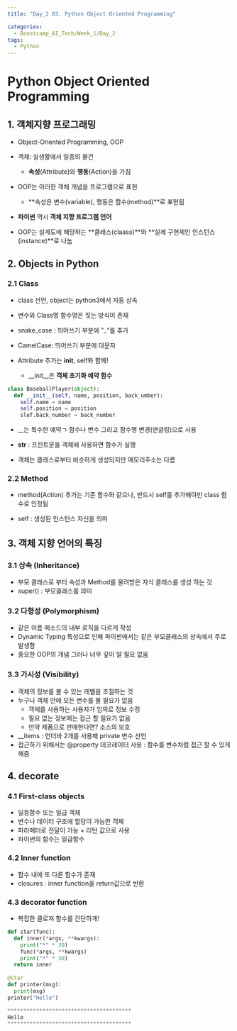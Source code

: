 ```yaml
---
title: "Day_2 03. Python Object Oriented Programming"

categories:
  - Boostcamp_AI_Tech/Week_1/Day_2
tags:
  - Python
---
```


# Python Object Oriented Programming

## 1. 객체지향 프로그래밍

- Object-Oriented Programming, OOP
- 객체: 실생활에서 일종의 물건 
  - **속성**(Attribute)와 **행동**(Action)을 가짐
- OOP는 이러한 객체 개념을 프로그램으로 표현
  - **속성은 변수(variable), 행동은 함수(method)**로 표현됨
- **파이썬** 역시 **객체 지향 프로그램 언어**

- OOP는 설계도에 해당하는 **클래스(claass)**와 **실제 구현체인 인스턴스(instance)**로 나눔

## 2. Objects in Python

### 2.1 Class
- class 선언, object는 python3에서 자동 상속

- 변수와 Class명 함수명은 짓는 방식이 존재
- snake_case : 띄어쓰기 부분에 "_"를 추가
- CamelCase: 띄어쓰기 부분에 대문자
- Attribute 추가는 __init__, self와 함께!
  - __init__은 **객체 초기화 예약 함수**

```python
class BaseballPlayer(object):
  def __init__(self, name, position, back_umber):
    self.name = name
    self.position = position
    slef.back_number = back_number
```

- __는 특수한 예약ㄱ 함수나 변수 그리고 함수명 변경(맨글링)으로 사용
- __str__ : 프린트문을 객체에 사용하면 함수가 실행

- 객체는 클래스로부터 비슷하게 생성되지만 메모리주소는 다름

### 2.2 Method

- method(Action) 추가는 기존 함수와 같으나, 반드시 self를 추가해야만 class 함수로 인정됨

- self : 생성된 인스턴스 자신을 의미

## 3. 객체 지향 언어의 특징

### 3.1 상속 (Inheritance)

- 부모 클래스로 부터 속성과 Method를 물려받은 자식 클래스를 생성 하는 것
- super() : 부모클래스를 의미

### 3.2 다형성 (Polymorphism)

- 같은 이름 메소드의 내부 로직을 다르게 작성
- Dynamic Typing 특성으로 인해 파이썬에서는 같은 부모클래스의 상속에서 주로 발생함
- 중요한 OOP의 개념 그러나 너무 깊이 알 필요 없음

### 3.3 가시성 (Visibility)

- 객체의 정보를 볼 수 있는 레벨을 조절하는 것
- 누구나 객체 안에 모든 변수를 볼 필요가 없음
  - 객체를 사용하는 사용자가 임의로 정보 수정
  - 필요 없는 정보에는 접근 할 필요가 없음
  - 만약 제품으로 판매한다면? 소스의 보호
- __items : 언더바 2개를 사용해 private 변수 선언
- 접근하기 위해서는 @property 데코레이터 사용 : 함수를 변수처럼 접근 할 수 있게 해줌

## 4. decorate

### 4.1 First-class objects

- 일등함수 또는 일급 객체
- 변수나 데이터 구조에 할당이 가능한 객체
- 파라메터로 전달이 가능 + 리턴 값으로 사용
- 파이썬의 함수는 일급함수

### 4.2 Inner function

- 함수 내에 또 다른 함수가 존재
- closures : inner function을 return값으로 반환

### 4.3 decorator function

- 복잡한 클로져 함수를 간단하게!

```python
def star(func):
  def inner(*args, **kwargs):
    print("*" * 30)
    func(*args, **kwargs)
    print("*" * 30)
  return inner
  
@star
def printer(msg):
  print(msg)
printer("Hello")

***************************************
Hello
***************************************
```












